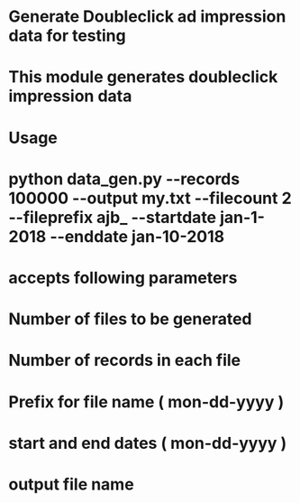 # Generate Doubleclick ad impression data for testing
# This module generates doubleclick impression data

# Usage
# python data_gen.py --records 100000 --output my.txt --filecount 2 --fileprefix ajb_ --startdate jan-1-2018 --enddate jan-10-2018


# accepts following parameters

# Number of files to be generated
# Number of records in each file
# Prefix for file name ( mon-dd-yyyy )
# start and end dates  ( mon-dd-yyyy )
# output file name




